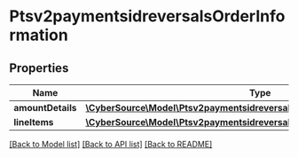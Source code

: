 # Ptsv2paymentsidreversalsOrderInformation

## Properties
Name | Type | Description | Notes
------------ | ------------- | ------------- | -------------
**amountDetails** | [**\CyberSource\Model\Ptsv2paymentsidreversalsOrderInformationAmountDetails**](Ptsv2paymentsidreversalsOrderInformationAmountDetails.md) |  | [optional] 
**lineItems** | [**\CyberSource\Model\Ptsv2paymentsidreversalsOrderInformationLineItems[]**](Ptsv2paymentsidreversalsOrderInformationLineItems.md) |  | [optional] 

[[Back to Model list]](../README.md#documentation-for-models) [[Back to API list]](../README.md#documentation-for-api-endpoints) [[Back to README]](../README.md)


